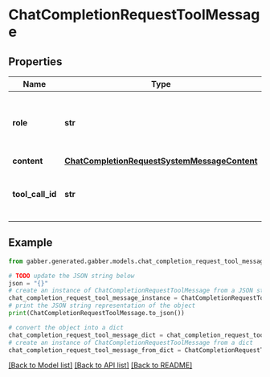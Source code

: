 # ChatCompletionRequestToolMessage


## Properties

Name | Type | Description | Notes
------------ | ------------- | ------------- | -------------
**role** | **str** | The role of the messages author, in this case &#x60;tool&#x60;. | 
**content** | [**ChatCompletionRequestSystemMessageContent**](ChatCompletionRequestSystemMessageContent.md) |  | 
**tool_call_id** | **str** | Tool call that this message is responding to. | 

## Example

```python
from gabber.generated.gabber.models.chat_completion_request_tool_message import ChatCompletionRequestToolMessage

# TODO update the JSON string below
json = "{}"
# create an instance of ChatCompletionRequestToolMessage from a JSON string
chat_completion_request_tool_message_instance = ChatCompletionRequestToolMessage.from_json(json)
# print the JSON string representation of the object
print(ChatCompletionRequestToolMessage.to_json())

# convert the object into a dict
chat_completion_request_tool_message_dict = chat_completion_request_tool_message_instance.to_dict()
# create an instance of ChatCompletionRequestToolMessage from a dict
chat_completion_request_tool_message_from_dict = ChatCompletionRequestToolMessage.from_dict(chat_completion_request_tool_message_dict)
```
[[Back to Model list]](../README.md#documentation-for-models) [[Back to API list]](../README.md#documentation-for-api-endpoints) [[Back to README]](../README.md)


